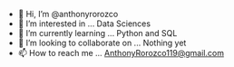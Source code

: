 - 👋 Hi, I’m @anthonyrorozco
- 👀 I’m interested in ... Data Sciences
- 🌱 I’m currently learning ... Python and SQL  
- 💞️ I’m looking to collaborate on ... Nothing yet 
- 📫 How to reach me ... AnthonyRorozco119@gmail.com

<!---
anthonyrorozco/anthonyrorozco is a ✨ special ✨ repository because its `README.md` (this file) appears on your GitHub profile.
You can click the Preview link to take a look at your changes.
--->
